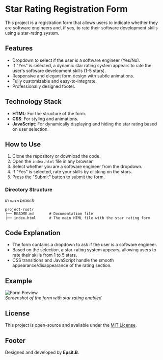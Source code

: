 # Star Rating Registration Form

This project is a registration form that allows users to indicate whether they are software engineers and, if yes, to rate their software development skills using a star-rating system.

## Features

- Dropdown to select if the user is a software engineer (Yes/No).
- If "Yes" is selected, a dynamic star rating system appears to rate the user's software development skills (1-5 stars).
- Responsive and elegant form design with subtle animations.
- Fully customizable and easy-to-integrate.
- Professionally designed footer.

## Technology Stack

- **HTML**: For the structure of the form.
- **CSS**: For styling and animations.
- **JavaScript**: For dynamically displaying and hiding the star rating based on user selection.
  
## How to Use

1. Clone the repository or download the code.
2. Open the `index.html` file in any browser.
3. Select whether you are a software engineer from the dropdown.
4. If "Yes" is selected, rate your skills by clicking on the stars.
5. Press the "Submit" button to submit the form.

### Directory Structure
<i>In `main` branch</i>
```
project-root/
├── README.md       # Documentation file
├── index.html      # The main HTML file with the star rating form
```
## Code Explanation

- The form contains a dropdown to ask if the user is a software engineer.
- Based on the selection, a star-rating system appears, allowing users to rate their skills from 1 to 5 stars.
- CSS transitions and JavaScript handle the smooth appearance/disappearance of the rating section.
  
## Example

![Form Preview](https://example.com/your-image.png)  
*Screenshot of the form with star rating enabled.*

## License

This project is open-source and available under the [MIT License](LICENSE).

## Footer

Designed and developed by **Epsit.B**.


